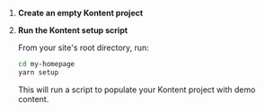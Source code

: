 1. **Create an empty Kontent project**

2. **Run the Kontent setup script**

   From your site's root directory, run:

   ```sh
   cd my-homepage
   yarn setup
   ```

   This will run a script to populate your Kontent project with demo content.
